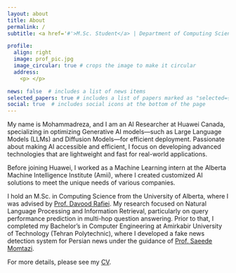 ```yaml
---
layout: about
title: About
permalink: /
subtitle: <a href='#'>M.Sc. Student</a> | Department of Computing Science, University of Alberta

profile:
  align: right
  image: prof_pic.jpg
  image_circular: true # crops the image to make it circular
  address:
    <p> </p>

news: false  # includes a list of news items
selected_papers: true # includes a list of papers marked as "selected={true}"
social: true  # includes social icons at the bottom of the page
---
```

My name is Mohammadreza, and I am an AI Researcher at Huawei Canada, specializing in optimizing Generative AI models—such as Large Language Models (LLMs) and Diffusion Models—for efficient deployment. Passionate about making AI accessible and efficient, I focus on developing advanced technologies that are lightweight and fast for real-world applications.

Before joining Huawei, I worked as a Machine Learning intern at the Alberta Machine Intelligence Institute (Amii), where I created customized AI solutions to meet the unique needs of various companies.

I hold an M.Sc. in Computing Science from the University of Alberta, where I was advised by [Prof. Davood Rafiei](https://webdocs.cs.ualberta.ca/~drafiei/). My research focused on Natural Language Processing and Information Retrieval, particularly on query performance prediction in multi-hop question answering. Prior to that, I completed my Bachelor’s in Computer Engineering at Amirkabir University of Technology (Tehran Polytechnic), where I developed a fake news detection system for Persian news under the guidance of [Prof. Saeede Momtazi](https://aut.ac.ir/cv/2345/Saeede%20Momtazi).

For more details, please see my [CV](https://drive.google.com/file/d/13CM4jmm1uN8ygHMu0t3ZgmhNzujJkRIn/view?usp=sharing).


<!-- Write your biography here. Tell the world about yourself. Link to your favorite [subreddit](http://reddit.com). You can put a picture in, too. The code is already in, just name your picture `prof_pic.jpg` and put it in the `img/` folder.

Put your address / P.O. box / other info right below your picture. You can also disable any these elements by editing `profile` property of the YAML header of your `_pages/about.md`. Edit `_bibliography/papers.bib` and Jekyll will render your [publications page](/al-folio/publications/) automatically.

Link to your social media connections, too. This theme is set up to use [Font Awesome icons](http://fortawesome.github.io/Font-Awesome/) and [Academicons](https://jpswalsh.github.io/academicons/), like the ones below. Add your Facebook, Twitter, LinkedIn, Google Scholar, or just disable all of them.
 -->
